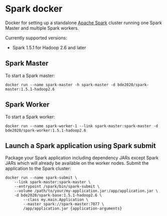 # Spark docker

Docker for setting up a standalone [Apache Spark](http://spark.apache.org/) cluster running one Spark Master and multiple Spark workers.

Currently supported versions:
- Spark 1.5.1 for Hadoop 2.6 and later

## Spark Master
To start a Spark master:

    docker run --name spark-master -h spark-master -d bde2020/spark-master:1.5.1-hadoop2.6

## Spark Worker
To start a Spark worker:

    docker run --name spark-worker-1 --link spark-master:spark-master -d bde2020/spark-worker:1.5.1-hadoop2.6

## Launch a Spark application using Spark submit
Package your Spark application including dependency JARs except Spark JARs which will already be available on the worker nodes. Submit the application to the Spark cluster:

    docker run --name spark-submit \
        --link spark-master:spark-master \
        --entrypoint /spark/bin/spark-submit \
        --volume /path/to/your/my-application.jar:/app/application.jar \
        -d bde2020/spark-base:1.5.1-hadoop2.6 \
            --class my.main.Application \
            --master spark://spark-master:7077 \
            /app/application.jar {application-arguments}
